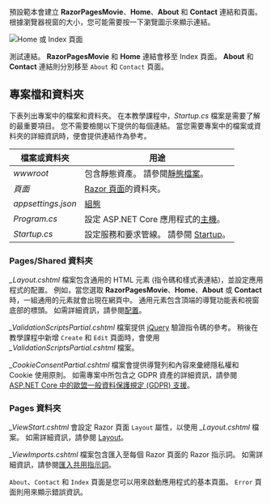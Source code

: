 預設範本會建立 **RazorPagesMovie**、**Home**、**About** 和 **Contact** 連結和頁面。 根據瀏覽器視窗的大小，您可能需要按一下瀏覽圖示來顯示連結。

![Home 或 Index 頁面](~/tutorials/razor-pages/razor-pages-start/_static/home2.png)

測試連結。 **RazorPagesMovie** 和 **Home** 連結會移至 Index 頁面。 **About** 和 **Contact** 連結則分別移至 `About` 和 `Contact` 頁面。

## <a name="project-files-and-folders"></a>專案檔和資料夾

下表列出專案中的檔案和資料夾。 在本教學課程中，*Startup.cs* 檔案是需要了解的最重要項目。 您不需要檢閱以下提供的每個連結。 當您需要專案中的檔案或資料夾的詳細資訊時，便會提供連結作為參考。

| 檔案或資料夾 | 用途 |
| -------------- | ------- |
| *wwwroot* | 包含靜態資產。 請參閱[靜態檔案](xref:fundamentals/static-files)。 |
| *頁面* | [Razor 頁面](xref:razor-pages/index)的資料夾。 |
| *appsettings.json* | [組態](xref:fundamentals/configuration/index) |
| *Program.cs* | 設定 ASP.NET Core 應用程式的[主機](xref:fundamentals/host/index)。 |
| *Startup.cs* | 設定服務和要求管線。 請參閱 [Startup](xref:fundamentals/startup)。 |

### <a name="the-pagesshared-folder"></a>Pages/Shared 資料夾

*_Layout.cshtml* 檔案包含通用的 HTML 元素 (指令碼和樣式表連結)，並設定應用程式的配置。 例如，當您選取 **RazorPagesMovie**、**Home**、**About** 或 **Contact** 時，一組通用的元素就會出現在網頁中。 通用元素包含頂端的導覽功能表和視窗底部的標頭。 如需詳細資訊，請參閱[配置](xref:mvc/views/layout)。

*_ValidationScriptsPartial.cshtml* 檔案提供 [jQuery](https://jquery.com/) 驗證指令碼的參考。 稍後在教學課程中新增 `Create` 和 `Edit` 頁面時，會使用 *_ValidationScriptsPartial.cshtml* 檔案。

*_CookieConsentPartial.cshtml* 檔案會提供導覽列和內容來彙總隱私權和 Cookie 使用原則。 如需專案中所包含之 GDPR 資產的詳細資訊，請參閱 [ASP.NET Core 中的歐盟一般資料保護規定 (GDPR) 支援](xref:security/gdpr)。

### <a name="the-pages-folder"></a>Pages 資料夾

*_ViewStart.cshtml* 會設定 Razor 頁面 `Layout` 屬性，以使用 *_Layout.cshtml* 檔案。 如需詳細資訊，請參閱 [Layout](xref:mvc/views/layout)。

*_ViewImports.cshtml* 檔案包含匯入至每個 Razor 頁面的 Razor 指示詞。 如需詳細資訊，請參閱[匯入共用指示詞](xref:mvc/views/layout#importing-shared-directives)。

`About`、`Contact` 和 `Index` 頁面是您可以用來啟動應用程式的基本頁面。 `Error` 頁面則用來顯示錯誤資訊。
